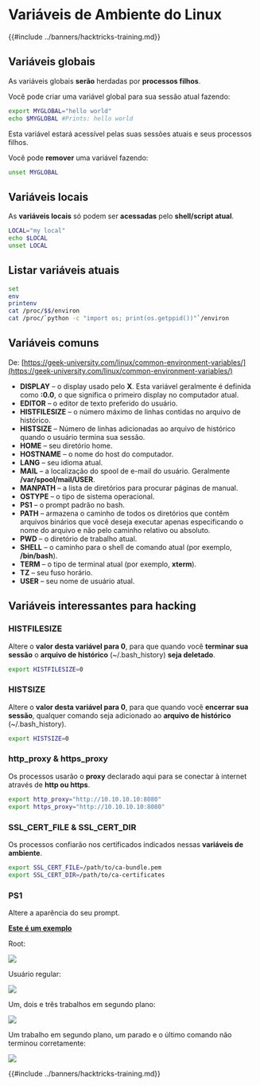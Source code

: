 # Variáveis de Ambiente do Linux

{{#include ../banners/hacktricks-training.md}}

## Variáveis globais

As variáveis globais **serão** herdadas por **processos filhos**.

Você pode criar uma variável global para sua sessão atual fazendo:
```bash
export MYGLOBAL="hello world"
echo $MYGLOBAL #Prints: hello world
```
Esta variável estará acessível pelas suas sessões atuais e seus processos filhos.

Você pode **remover** uma variável fazendo:
```bash
unset MYGLOBAL
```
## Variáveis locais

As **variáveis locais** só podem ser **acessadas** pelo **shell/script atual**.
```bash
LOCAL="my local"
echo $LOCAL
unset LOCAL
```
## Listar variáveis atuais
```bash
set
env
printenv
cat /proc/$$/environ
cat /proc/`python -c "import os; print(os.getppid())"`/environ
```
## Variáveis comuns

De: [https://geek-university.com/linux/common-environment-variables/](https://geek-university.com/linux/common-environment-variables/)

- **DISPLAY** – o display usado pelo **X**. Esta variável geralmente é definida como **:0.0**, o que significa o primeiro display no computador atual.
- **EDITOR** – o editor de texto preferido do usuário.
- **HISTFILESIZE** – o número máximo de linhas contidas no arquivo de histórico.
- **HISTSIZE** – Número de linhas adicionadas ao arquivo de histórico quando o usuário termina sua sessão.
- **HOME** – seu diretório home.
- **HOSTNAME** – o nome do host do computador.
- **LANG** – seu idioma atual.
- **MAIL** – a localização do spool de e-mail do usuário. Geralmente **/var/spool/mail/USER**.
- **MANPATH** – a lista de diretórios para procurar páginas de manual.
- **OSTYPE** – o tipo de sistema operacional.
- **PS1** – o prompt padrão no bash.
- **PATH** – armazena o caminho de todos os diretórios que contêm arquivos binários que você deseja executar apenas especificando o nome do arquivo e não pelo caminho relativo ou absoluto.
- **PWD** – o diretório de trabalho atual.
- **SHELL** – o caminho para o shell de comando atual (por exemplo, **/bin/bash**).
- **TERM** – o tipo de terminal atual (por exemplo, **xterm**).
- **TZ** – seu fuso horário.
- **USER** – seu nome de usuário atual.

## Variáveis interessantes para hacking

### **HISTFILESIZE**

Altere o **valor desta variável para 0**, para que quando você **terminar sua sessão** o **arquivo de histórico** (\~/.bash_history) **seja deletado**.
```bash
export HISTFILESIZE=0
```
### **HISTSIZE**

Altere o **valor desta variável para 0**, para que quando você **encerrar sua sessão**, qualquer comando seja adicionado ao **arquivo de histórico** (\~/.bash_history).
```bash
export HISTSIZE=0
```
### http_proxy & https_proxy

Os processos usarão o **proxy** declarado aqui para se conectar à internet através de **http ou https**.
```bash
export http_proxy="http://10.10.10.10:8080"
export https_proxy="http://10.10.10.10:8080"
```
### SSL_CERT_FILE & SSL_CERT_DIR

Os processos confiarão nos certificados indicados nessas **variáveis de ambiente**.
```bash
export SSL_CERT_FILE=/path/to/ca-bundle.pem
export SSL_CERT_DIR=/path/to/ca-certificates
```
### PS1

Altere a aparência do seu prompt.

[**Este é um exemplo**](https://gist.github.com/carlospolop/43f7cd50f3deea972439af3222b68808)

Root:

![](<../images/image (897).png>)

Usuário regular:

![](<../images/image (740).png>)

Um, dois e três trabalhos em segundo plano:

![](<../images/image (145).png>)

Um trabalho em segundo plano, um parado e o último comando não terminou corretamente:

![](<../images/image (715).png>)

{{#include ../banners/hacktricks-training.md}}
